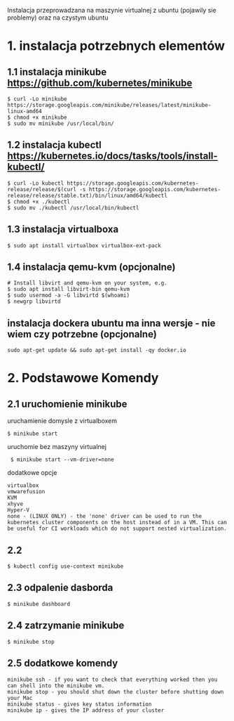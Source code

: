 Instalacja przeprowadzana na  maszynie virtualnej z ubuntu (pojawily sie problemy) oraz  na czystym ubuntu

# 1. instalacja potrzebnych elementów
## 1.1 instalacja minikube https://github.com/kubernetes/minikube

    $ curl -Lo minikube https://storage.googleapis.com/minikube/releases/latest/minikube-linux-amd64  
    $ chmod +x minikube  
    $ sudo mv minikube /usr/local/bin/

## 1.2 instalacja kubectl https://kubernetes.io/docs/tasks/tools/install-kubectl/
    $ curl -Lo kubectl https://storage.googleapis.com/kubernetes-release/release/$(curl -s https://storage.googleapis.com/kubernetes-release/release/stable.txt)/bin/linux/amd64/kubectl
    $ chmod +x ./kubectl 
    $ sudo mv ./kubectl /usr/local/bin/kubectl
    
## 1.3 instalacja virtualboxa
    $ sudo apt install virtualbox virtualbox-ext-pack

## 1.4 instalacja qemu-kvm (opcjonalne)
    # Install libvirt and qemu-kvm on your system, e.g.
    $ sudo apt install libvirt-bin qemu-kvm
    $ sudo usermod -a -G libvirtd $(whoami)
    $ newgrp libvirtd
    
## instalacja dockera ubuntu ma inna wersje - nie wiem czy potrzebne  (opcjonalne)
    sudo apt-get update && sudo apt-get install -qy docker.io


# 2. Podstawowe Komendy

## 2.1 uruchomienie minikube
uruchamienie domysle z virtualboxem
    
    $ minikube start
    
    
uruchomie bez maszyny virtualnej
     
     $ minikube start --vm-driver=none
     
     
dodatkowe opcje

    virtualbox
    vmwarefusion
    KVM
    xhyve
    Hyper-V
    none - (LINUX ONLY) - the 'none' driver can be used to run the kubernetes cluster components on the host instead of in a VM. This can be useful for CI workloads which do not support nested virtualization.


## 2.2 

    $ kubectl config use-context minikube
    
## 2.3 odpalenie dasborda
    $ minikube dashboard

## 2.4 zatrzymanie minikube
    $ minikube stop

## 2.5 dodatkowe komendy

    minikube ssh - if you want to check that everything worked then you can shell into the minikube vm.
    minikube stop - you should shut down the cluster before shutting down your Mac
    minikube status - gives key status information
    minikube ip - gives the IP address of your cluster



